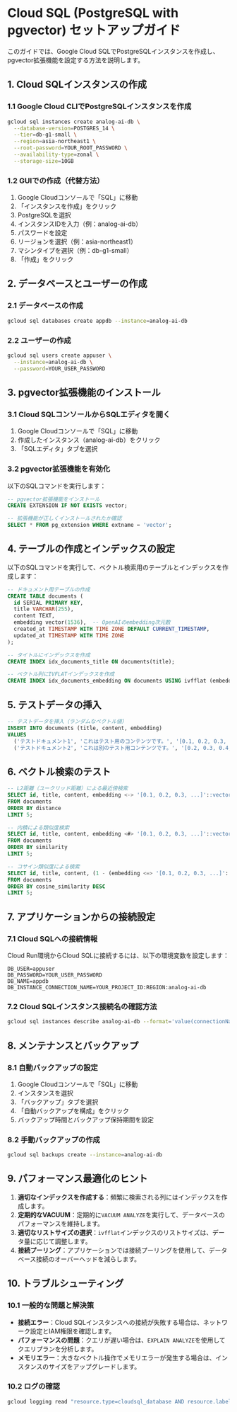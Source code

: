 # Cloud SQL (PostgreSQL with pgvector) セットアップガイド

このガイドでは、Google Cloud SQLでPostgreSQLインスタンスを作成し、pgvector拡張機能を設定する方法を説明します。

## 1. Cloud SQLインスタンスの作成

### 1.1 Google Cloud CLIでPostgreSQLインスタンスを作成

```bash
gcloud sql instances create analog-ai-db \
  --database-version=POSTGRES_14 \
  --tier=db-g1-small \
  --region=asia-northeast1 \
  --root-password=YOUR_ROOT_PASSWORD \
  --availability-type=zonal \
  --storage-size=10GB
```

### 1.2 GUIでの作成（代替方法）

1. Google Cloudコンソールで「SQL」に移動
2. 「インスタンスを作成」をクリック
3. PostgreSQLを選択
4. インスタンスIDを入力（例：analog-ai-db）
5. パスワードを設定
6. リージョンを選択（例：asia-northeast1）
7. マシンタイプを選択（例：db-g1-small）
8. 「作成」をクリック

## 2. データベースとユーザーの作成

### 2.1 データベースの作成

```bash
gcloud sql databases create appdb --instance=analog-ai-db
```

### 2.2 ユーザーの作成

```bash
gcloud sql users create appuser \
  --instance=analog-ai-db \
  --password=YOUR_USER_PASSWORD
```

## 3. pgvector拡張機能のインストール

### 3.1 Cloud SQLコンソールからSQLエディタを開く

1. Google Cloudコンソールで「SQL」に移動
2. 作成したインスタンス（analog-ai-db）をクリック
3. 「SQLエディタ」タブを選択

### 3.2 pgvector拡張機能を有効化

以下のSQLコマンドを実行します：

```sql
-- pgvector拡張機能をインストール
CREATE EXTENSION IF NOT EXISTS vector;

-- 拡張機能が正しくインストールされたか確認
SELECT * FROM pg_extension WHERE extname = 'vector';
```

## 4. テーブルの作成とインデックスの設定

以下のSQLコマンドを実行して、ベクトル検索用のテーブルとインデックスを作成します：

```sql
-- ドキュメント用テーブルの作成
CREATE TABLE documents (
  id SERIAL PRIMARY KEY,
  title VARCHAR(255),
  content TEXT,
  embedding vector(1536),  -- OpenAIのembedding次元数
  created_at TIMESTAMP WITH TIME ZONE DEFAULT CURRENT_TIMESTAMP,
  updated_at TIMESTAMP WITH TIME ZONE
);

-- タイトルにインデックスを作成
CREATE INDEX idx_documents_title ON documents(title);

-- ベクトル列にIVFLATインデックスを作成
CREATE INDEX idx_documents_embedding ON documents USING ivfflat (embedding vector_l2_ops) WITH (lists = 100);
```

## 5. テストデータの挿入

```sql
-- テストデータを挿入（ランダムなベクトル値）
INSERT INTO documents (title, content, embedding)
VALUES 
  ('テストドキュメント1', 'これはテスト用のコンテンツです。', '[0.1, 0.2, 0.3, ...]'::vector),
  ('テストドキュメント2', 'これは別のテスト用コンテンツです。', '[0.2, 0.3, 0.4, ...]'::vector);
```

## 6. ベクトル検索のテスト

```sql
-- L2距離（ユークリッド距離）による最近傍検索
SELECT id, title, content, embedding <-> '[0.1, 0.2, 0.3, ...]'::vector AS distance
FROM documents
ORDER BY distance
LIMIT 5;

-- 内積による類似度検索
SELECT id, title, content, embedding <#> '[0.1, 0.2, 0.3, ...]'::vector AS similarity
FROM documents
ORDER BY similarity
LIMIT 5;

-- コサイン類似度による検索
SELECT id, title, content, (1 - (embedding <=> '[0.1, 0.2, 0.3, ...]'::vector)) AS cosine_similarity
FROM documents
ORDER BY cosine_similarity DESC
LIMIT 5;
```

## 7. アプリケーションからの接続設定

### 7.1 Cloud SQLへの接続情報

Cloud Run環境からCloud SQLに接続するには、以下の環境変数を設定します：

```
DB_USER=appuser
DB_PASSWORD=YOUR_USER_PASSWORD
DB_NAME=appdb
DB_INSTANCE_CONNECTION_NAME=YOUR_PROJECT_ID:REGION:analog-ai-db
```

### 7.2 Cloud SQLインスタンス接続名の確認方法

```bash
gcloud sql instances describe analog-ai-db --format='value(connectionName)'
```

## 8. メンテナンスとバックアップ

### 8.1 自動バックアップの設定

1. Google Cloudコンソールで「SQL」に移動
2. インスタンスを選択
3. 「バックアップ」タブを選択
4. 「自動バックアップを構成」をクリック
5. バックアップ時間とバックアップ保持期間を設定

### 8.2 手動バックアップの作成

```bash
gcloud sql backups create --instance=analog-ai-db
```

## 9. パフォーマンス最適化のヒント

1. **適切なインデックスを作成する**：頻繁に検索される列にはインデックスを作成します。
2. **定期的なVACUUM**：定期的に`VACUUM ANALYZE`を実行して、データベースのパフォーマンスを維持します。
3. **適切なリストサイズの選択**：`ivfflat`インデックスのリストサイズは、データ量に応じて調整します。
4. **接続プーリング**：アプリケーションでは接続プーリングを使用して、データベース接続のオーバーヘッドを減らします。

## 10. トラブルシューティング

### 10.1 一般的な問題と解決策

- **接続エラー**：Cloud SQLインスタンスへの接続が失敗する場合は、ネットワーク設定とIAM権限を確認します。
- **パフォーマンスの問題**：クエリが遅い場合は、`EXPLAIN ANALYZE`を使用してクエリプランを分析します。
- **メモリエラー**：大きなベクトル操作でメモリエラーが発生する場合は、インスタンスのサイズをアップグレードします。

### 10.2 ログの確認

```bash
gcloud logging read "resource.type=cloudsql_database AND resource.labels.database_id=YOUR_PROJECT_ID:REGION:analog-ai-db" --limit=10
```
